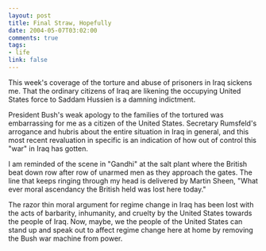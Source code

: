 ```yaml
--- 
layout: post
title: Final Straw, Hopefully
date: 2004-05-07T03:02:00
comments: true
tags:
- life
link: false
---
```

This week's coverage of the torture and abuse of prisoners in Iraq sickens me. That the ordinary citizens of Iraq are likening the occupying United States force to Saddam Hussien is a damning indictment.

President Bush's weak apology to the families of the tortured was embarrassing for me as a citizen of the United States. Secretary Rumsfeld's arrogance and hubris about the entire situation in Iraq in general, and this most recent revaluation in specific is an indication of how out of control this "war" in Iraq has gotten.

I am reminded of the scene in "Gandhi" at the salt plant where the British beat down row after row of unarmed men as they approach the gates. The line that keeps ringing through my head is delivered by Martin Sheen, "What ever moral ascendancy the British held was lost here today."

The razor thin moral argument for regime change in Iraq has been lost with the acts of barbarity, inhumanity, and cruelty by the United States towards the people of Iraq. Now, maybe, we the people of the United States can stand up and speak out to affect regime change here at home by removing the Bush war machine from power.
